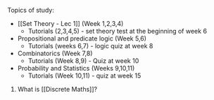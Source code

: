 Topics of study:
- [[Set Theory - Lec 1]] (Week 1,2,3,4)
	- Tutorials (2,3,4,5) - set theory test at the beginning of week 6
- Propositional and predicate logic (Week 5,6)
	- Tutorials (weeks 6,7) - logic quiz at week 8 
- Combinatorics (Week 7,8)
	- Tutorials (Week 8,9) - Quiz at week 10
- Probability and Statistics (Weeks 9,10,11)
	- Tutorials (Week 10,11) - quiz at week 15

1. What is [[Discrete Maths]]?